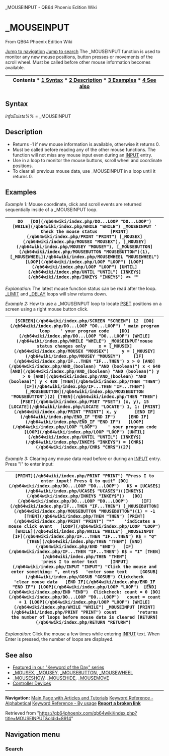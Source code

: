 


\_MOUSEINPUT - QB64 Phoenix Edition Wiki








# \_MOUSEINPUT



From QB64 Phoenix Edition Wiki



[Jump to navigation](#mw-head)
[Jump to search](#searchInput)
The \_MOUSEINPUT function is used to monitor any new mouse positions, button presses or movements of the scroll wheel. Must be called before other mouse information becomes available.


  






| Contents * [1 Syntax](#Syntax) * [2 Description](#Description) * [3 Examples](#Examples) * [4 See also](#See_also) |
| --- |


## Syntax


*infoExists%%* = \_MOUSEINPUT
  




## Description


* Returns -1 if new mouse information is available, otherwise it returns 0.
* Must be called before reading any of the other mouse functions. The function will not miss any mouse input even during an [INPUT](/qb64wiki/index.php/INPUT "INPUT") entry.
* Use in a loop to monitor the mouse buttons, scroll wheel and coordinate positions.
* To clear all previous mouse data, use \_MOUSEINPUT in a loop until it returns 0.


  




## Examples


*Example 1:* Mouse coordinate, click and scroll events are returned sequentially inside of a \_MOUSEINPUT loop.





| ``` DO   [DO](/qb64wiki/index.php/DO...LOOP "DO...LOOP") [WHILE](/qb64wiki/index.php/WHILE "WHILE") _MOUSEINPUT '      Check the mouse status     [PRINT](/qb64wiki/index.php/PRINT "PRINT") [_MOUSEX](/qb64wiki/index.php/MOUSEX "MOUSEX"), [_MOUSEY](/qb64wiki/index.php/MOUSEY "MOUSEY"), [_MOUSEBUTTON](/qb64wiki/index.php/MOUSEBUTTON "MOUSEBUTTON")(1), [_MOUSEWHEEL](/qb64wiki/index.php/MOUSEWHEEL "MOUSEWHEEL")   [LOOP](/qb64wiki/index.php/LOOP "LOOP") [LOOP](/qb64wiki/index.php/LOOP "LOOP") [UNTIL](/qb64wiki/index.php/UNTIL "UNTIL") [INKEY$](/qb64wiki/index.php/INKEY$ "INKEY$") <> ""  ``` |
| --- |


*Explanation:* The latest mouse function status can be read after the loop. [\_LIMIT](/qb64wiki/index.php/LIMIT "LIMIT") and [\_DELAY](/qb64wiki/index.php/DELAY "DELAY") loops will slow returns down.
  

*Example 2:* How to use a \_MOUSEINPUT loop to locate [PSET](/qb64wiki/index.php/PSET "PSET") positions on a screen using a right mouse button click.





| ``` [SCREEN](/qb64wiki/index.php/SCREEN "SCREEN") 12  [DO](/qb64wiki/index.php/DO...LOOP "DO...LOOP") ' main program loop    ' your program code    [DO](/qb64wiki/index.php/DO...LOOP "DO...LOOP") [WHILE](/qb64wiki/index.php/WHILE "WHILE") _MOUSEINPUT'mouse status changes only     x = [_MOUSEX](/qb64wiki/index.php/MOUSEX "MOUSEX")     y = [_MOUSEY](/qb64wiki/index.php/MOUSEY "MOUSEY")     [IF](/qb64wiki/index.php/IF...THEN "IF...THEN") x > 0 [AND](/qb64wiki/index.php/AND_(boolean) "AND (boolean)") x < 640 [AND](/qb64wiki/index.php/AND_(boolean) "AND (boolean)") y > 0 [AND](/qb64wiki/index.php/AND_(boolean) "AND (boolean)") y < 480 [THEN](/qb64wiki/index.php/THEN "THEN")       [IF](/qb64wiki/index.php/IF...THEN "IF...THEN") [_MOUSEBUTTON](/qb64wiki/index.php/MOUSEBUTTON "MOUSEBUTTON")(2) [THEN](/qb64wiki/index.php/THEN "THEN")         [PSET](/qb64wiki/index.php/PSET "PSET") (x, y), 15         [LOCATE](/qb64wiki/index.php/LOCATE "LOCATE") 1, 1: [PRINT](/qb64wiki/index.php/PRINT "PRINT") x, y       [END IF](/qb64wiki/index.php/END_IF "END IF")     [END IF](/qb64wiki/index.php/END_IF "END IF")   [LOOP](/qb64wiki/index.php/LOOP "LOOP")    ' your program code  [LOOP](/qb64wiki/index.php/LOOP "LOOP") [UNTIL](/qb64wiki/index.php/UNTIL "UNTIL") [INKEY$](/qb64wiki/index.php/INKEY$ "INKEY$") = [CHR$](/qb64wiki/index.php/CHR$ "CHR$")(27)  ``` |
| --- |


  

*Example 3:* Clearing any mouse data read before or during an [INPUT](/qb64wiki/index.php/INPUT "INPUT") entry. Press "I" to enter input:





| ``` [PRINT](/qb64wiki/index.php/PRINT "PRINT") "Press I to enter input! Press Q to quit" [DO](/qb64wiki/index.php/DO...LOOP "DO...LOOP")   K$ = [UCASE$](/qb64wiki/index.php/UCASE$ "UCASE$")([INKEY$](/qb64wiki/index.php/INKEY$ "INKEY$"))   [DO](/qb64wiki/index.php/DO...LOOP "DO...LOOP")     [IF](/qb64wiki/index.php/IF...THEN "IF...THEN") [_MOUSEBUTTON](/qb64wiki/index.php/MOUSEBUTTON "MOUSEBUTTON")(1) = -1 [THEN](/qb64wiki/index.php/THEN "THEN") [PRINT](/qb64wiki/index.php/PRINT "PRINT") "*"    'indicates a mouse click event   [LOOP](/qb64wiki/index.php/LOOP "LOOP") [WHILE](/qb64wiki/index.php/WHILE "WHILE") _MOUSEINPUT   [IF](/qb64wiki/index.php/IF...THEN "IF...THEN") K$ = "Q" [THEN](/qb64wiki/index.php/THEN "THEN") [END](/qb64wiki/index.php/END "END")   [IF](/qb64wiki/index.php/IF...THEN "IF...THEN") K$ = "I" [THEN](/qb64wiki/index.php/THEN "THEN")                                          'press I to enter text     [INPUT](/qb64wiki/index.php/INPUT "INPUT") "Click the mouse and enter something: ", entry$   'enter some text     [GOSUB](/qb64wiki/index.php/GOSUB "GOSUB") Clickcheck                                        'clear mouse data   [END IF](/qb64wiki/index.php/END_IF "END IF") [LOOP](/qb64wiki/index.php/LOOP "LOOP")  [END](/qb64wiki/index.php/END "END")  Clickcheck: count = 0 [DO](/qb64wiki/index.php/DO...LOOP "DO...LOOP")   count = count + 1 [LOOP](/qb64wiki/index.php/LOOP "LOOP") [WHILE](/qb64wiki/index.php/WHILE "WHILE") _MOUSEINPUT [PRINT](/qb64wiki/index.php/PRINT "PRINT") count        'returns the number of loops before mouse data is cleared [RETURN](/qb64wiki/index.php/RETURN "RETURN")  ``` |
| --- |


*Explanation:* Click the mouse a few times while entering [INPUT](/qb64wiki/index.php/INPUT "INPUT") text. When Enter is pressed, the number of loops are displayed.
  




## See also


* [Featured in our "Keyword of the Day" series](https://qb64phoenix.com/forum/showthread.php?tid=1165)
* [\_MOUSEX](/qb64wiki/index.php/MOUSEX "MOUSEX"), [\_MOUSEY](/qb64wiki/index.php/MOUSEY "MOUSEY"), [\_MOUSEBUTTON](/qb64wiki/index.php/MOUSEBUTTON "MOUSEBUTTON"), [\_MOUSEWHEEL](/qb64wiki/index.php/MOUSEWHEEL "MOUSEWHEEL")
* [\_MOUSESHOW](/qb64wiki/index.php/MOUSESHOW "MOUSESHOW"), [\_MOUSEHIDE](/qb64wiki/index.php/MOUSEHIDE "MOUSEHIDE"), [\_MOUSEMOVE](/qb64wiki/index.php/MOUSEMOVE "MOUSEMOVE")
* [Controller Devices](/qb64wiki/index.php/Controller_Devices "Controller Devices")


  






---


**Navigation:**
[Main Page with Articles and Tutorials](/qb64wiki/index.php/Main_Page "Main Page")
[Keyword Reference - Alphabetical](/qb64wiki/index.php/Keyword_Reference_-_Alphabetical "Keyword Reference - Alphabetical")
[Keyword Reference - By usage](/qb64wiki/index.php/Keyword_Reference_-_By_usage "Keyword Reference - By usage")
**[Report a broken link](https://qb64phoenix.com/forum/showthread.php?tid=2800)**  





Retrieved from "<https://qb64phoenix.com/qb64wiki/index.php?title=MOUSEINPUT&oldid=8914>"




## Navigation menu








### Search





















